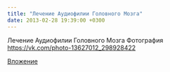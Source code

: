 ```yaml
---
title: "Лечение Аудиофилии Головного Мозга"
date: 2013-02-28 19:39:00 +0300
---
```


Лечение Аудиофилии Головного Мозга
Фотография
https://vk.com/photo-13627012_298928422

[Вложение](https://vk.com/photo-13627012_298928422)
